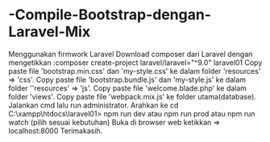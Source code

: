 # -Compile-Bootstrap-dengan-Laravel-Mix
Menggunakan firmwork Laravel
Download composer dari Laravel dengan mengetikkan :composer create-project laravel/laravel="^9.0" laravel01
Copy paste file 'bootstrap.min.css' dan 'my-style.css' ke dalam folder 'resources' => 'css'.
Copy paste file 'bootstrap.bundle.js' dan 'my-style.js' ke dalam folder ''resources' => 'js'.
Copy paste file 'welcome.blade.php' ke dalam folder 'views'.
Copy paste file 'webpack.mix.js' ke folder utama(database).
Jalankan cmd lalu run administrator.
Arahkan ke cd C:\xampp\htdocs\laravel01> npm run dev atau npm run prod atau npm run watch (pilih sesuai kebutuhan)
Buka di browser web ketikkan => localhost:8000
Terimakasih.
